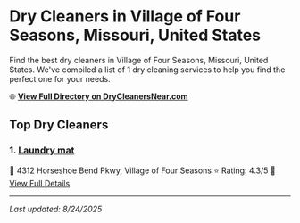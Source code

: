 # Dry Cleaners in Village of Four Seasons, Missouri, United States

Find the best dry cleaners in Village of Four Seasons, Missouri, United States. We've compiled a list of 1 dry cleaning services to help you find the perfect one for your needs.

🌐 **[View Full Directory on DryCleanersNear.com](https://drycleanersnear.com/city/US/Missouri/Village%20of%20Four%20Seasons)**

## Top Dry Cleaners

### 1. [Laundry mat](https://drycleanersnear.com/dryCleaner/688d712feedd882ede90bf8f/laundry-mat)
📍 4312 Horseshoe Bend Pkwy, Village of Four Seasons
⭐ Rating: 4.3/5
🔗 [View Full Details](https://drycleanersnear.com/dryCleaner/688d712feedd882ede90bf8f/laundry-mat)


---

*Last updated: 8/24/2025*
